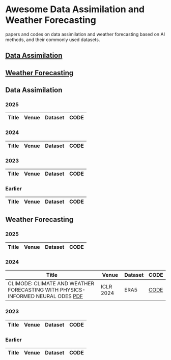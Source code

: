 # Awesome Data Assimilation and Weather Forecasting

papers and codes on data assimilation and weather forecasting based on AI methods, and their commonly used datasets.

## [Data Assimilation](#Data-Assimilation)

## [Weather Forecasting](#weather-forecasting)

## Data Assimilation

### 2025

| Title | Venue | Dataset | CODE |
|:-------|:-------:|:---------:|:------:|


### 2024

| Title | Venue | Dataset | CODE |
|-------|-------|---------|------|


### 2023

| Title | Venue | Dataset | CODE |
|-------|-------|---------|------|


### Earlier

| Title | Venue | Dataset | CODE |
|-------|-------|---------|------|
## Weather Forecasting

### 2025

| Title | Venue | Dataset | CODE |
|:-------|:-------:|:---------:|:------:|


### 2024

| Title | Venue | Dataset | CODE |
|-------|-------|---------|------|
| CLIMODE: CLIMATE AND WEATHER FORECASTING WITH PHYSICS-INFORMED NEURAL ODES [PDF](https://arxiv.org/abs/2404.10024) | ICLR 2024 | ERA5 | [CODE](https://github.com/Aalto-QuML/ClimODE) |

### 2023

| Title | Venue | Dataset | CODE |
|-------|-------|---------|------|


### Earlier

| Title | Venue | Dataset | CODE |
|-------|-------|---------|------|

